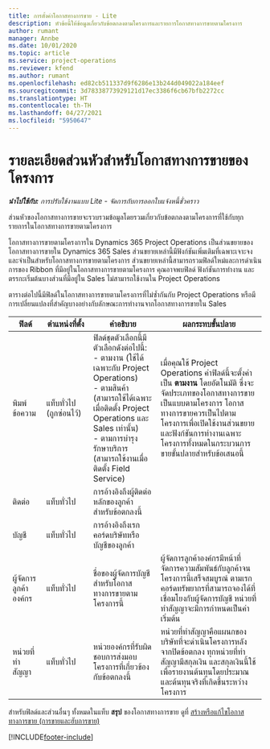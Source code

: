 ```yaml
---
title: การตั้งค่าโอกาสทางการขาย - Lite
description: หัวข้อนี้ให้ข้อมูลเกี่ยวกับข้อตกลงตามโครงการและรายการโอกาสทางการขายตามโครงการ
author: rumant
manager: Annbe
ms.date: 10/01/2020
ms.topic: article
ms.service: project-operations
ms.reviewer: kfend
ms.author: rumant
ms.openlocfilehash: ed82cb511337d9f6286e13b244d049022a184eef
ms.sourcegitcommit: 3d78338773929121d17ec3386f6cb67bfb2272cc
ms.translationtype: HT
ms.contentlocale: th-TH
ms.lasthandoff: 04/27/2021
ms.locfileid: "5950647"
---
```

# <a name="header-details-for-project-opportunities"></a>รายละเอียดส่วนหัวสำหรับโอกาสทางการขายของโครงการ

_**นำไปใช้กับ:** การปรับใช้งานแบบ Lite - จัดการกับการออกใบแจ้งหนี้ชั่วคราว_

ส่วนหัวของโอกาสทางการขายจะรวบรวมข้อมูลโดยรวมเกี่ยวกับข้อตกลงตามโครงการที่ใช้กับทุกรายการในโอกาสทางการขายตามโครงการ

โอกาสทางการขายตามโครงการใน Dynamics 365 Project Operations เป็นส่วนขยายของโอกาสทางการขายใน Dynamics 365 Sales ส่วนขยายเหล่านี้มีฟังก์ชันเพิ่มเติมที่เฉพาะเจาะจงและจำเป็นสำหรับโอกาสทางการขายตามโครงการ ส่วนขยายเหล่านี้สามารถรวมฟิลด์ใหม่และการดำเนินการของ Ribbon ที่มีอยู่ในโอกาสทางการขายตามโครงการ คุณอาจพบฟิลด์ ฟังก์ชันการทำงาน และตรรกะเริ่มต้นบางส่วนที่มีอยู่ใน Sales ไม่สามารถใช้งานใน Project Operations

ตารางต่อไปนี้มีฟิลด์ในโอกาสทางการขายตามโครงการที่ไม่ซ้ำกันกับ Project Operations หรือมีการเปลี่ยนแปลงที่สำคัญบางอย่างกับลักษณะการทำงานจากโอกาสทางการขายใน Sales

| **ฟิลด์** | **ตำแหน่งที่ตั้ง** | **คำอธิบาย** | **ผลกระทบขั้นปลาย** |
| --- | --- | --- | --- |
| พิมพ์ข้อความ | แท็บทั่วไป (ถูกซ่อนไว้) | ฟิลด์ชุดตัวเลือกนี้มีตัวเลือกดังต่อไปนี้:</br>- ตามงาน (ใช้ได้เฉพาะกับ Project Operations)</br>- ตามสินค้า (สามารถใช้ได้เฉพาะเมื่อติดตั้ง Project Operations และ Sales เท่านั้น)</br>- ตามการบำรุงรักษาบริการ (สามารถใช้งานเมื่อติดตั้ง Field Service) | เมื่อคุณใช้ Project Operations ค่าฟิลด์นี้จะตั้งค่าเป็น **ตามงาน** โดยอัตโนมัติ ซึ่งจะจัดประเภทของโอกาสทางการขายเป็นแบบตามโครงการ โอกาสทางการขายควรเป็นไปตามโครงการเพื่อเปิดใช้งานส่วนขยายและฟังก์ชันการทำงานเฉพาะโครงการทั้งหมดในกระบวนการขายขั้นปลายสำหรับข้อเสนอนี้ |
| ติดต่อ | แท็บทั่วไป | การอ้างอิงถึงผู้ติดต่อหลักของลูกค้าสำหรับข้อตกลงนี้ | |
| บัญชี | แท็บทั่วไป | การอ้างอิงถึงเรกคอร์ดบริษัทหรือบัญชีของลูกค้า | |
| ผู้จัดการลูกค้าองค์กร | แท็บทั่วไป | ชื่อของผู้จัดการบัญชีสำหรับโอกาสทางการขายตามโครงการนี้ | ผู้จัดการลูกค้าองค์กรมีหน้าที่จัดการความสัมพันธ์กับลูกค้าจนโครงการนี้เสร็จสมบูรณ์ ตามเรกคอร์ดทรัพยากรที่สามารถจองได้ที่เชื่อมโยงกับผู้จัดการบัญชี หน่วยที่ทำสัญญาจะมีการกำหนดเป็นค่าเริ่มต้น |
| หน่วยที่ทำสัญญา | แท็บทั่วไป | หน่วยองค์กรที่รับผิดชอบการส่งมอบโครงการที่เกี่ยวข้องกับข้อตกลงนี้ | หน่วยที่ทำสัญญาคือแผนกของบริษัทที่จะดำเนินโครงการหลังจากปิดข้อตกลง ทุกหน่วยที่ทำสัญญามีสกุลเงิน และสกุลเงินนี้ใช้เพื่อรายงานต้นทุนโดยประมาณและต้นทุนจริงที่เกิดขึ้นระหว่างโครงการ |

สำหรับฟิลด์และส่วนอื่นๆ ทั้งหมดในแท็บ **สรุป** ของโอกาสทางการขาย ดูที่ [สร้างหรือแก้ไขโอกาสทางการขาย (การขายและฮับการขาย)](/dynamics365/sales-enterprise/create-edit-opportunity-sales)


[!INCLUDE[footer-include](../../includes/footer-banner.md)]
